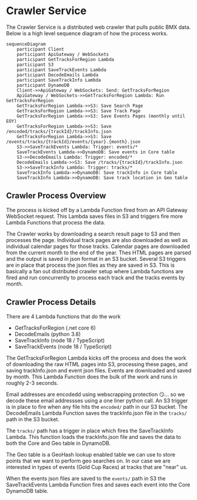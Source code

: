 # Crawler Service

The Crawler Service is a distributed web crawler that pulls public BMX data. Below is a high level sequence diagram of how the process works.

```mermaid
sequenceDiagram
    participant Client
    participant ApiGateway / WebSockets
    participant GetTracksForRegion Lambda
    participant S3
    participant SaveTrackEvents Lambda
    participant DecodeEmails Lambda
    participant SaveTrackInfo Lambda
    participant DynamoDB
    Client->>ApiGateway / WebSockets: Send: GetTracksForRegion
    ApiGateway / WebSockets->>GetTracksForRegion Lambda: Run GetTracksForRegion
    GetTracksForRegion Lambda->>S3: Save Search Page
    GetTracksForRegion Lambda->>S3: Save Track Page
    GetTracksForRegion Lambda->>S3: Save Events Pages (monthly until EOY)
    GetTracksForRegion Lambda->>S3: Save /encoded/tracks/{trackId}/trackInfo.json
    GetTracksForRegion Lambda->>S3: Save /events/tracks/{trackId}/events/{year}.{month}.json
    S3->>SaveTrackEvents Lambda: Trigger: events/*
    SaveTrackEvents Lambda->>DynamoDB: Save events in Core table
    S3->>DecodeEmails Lambda: Trigger: encoded/*
    DecodeEmails Lambda->>S3: Save /tracks/{trackId}/trackInfo.json
    S3->>SaveTrackInfo Lambda: Trigger: tracks/*
    SaveTrackInfo Lambda->>DynamoDB: Save trackInfo in Core table
    SaveTrackInfo Lambda->>DynamoDB: Save track location in Geo table
```

## Crawler Process Overview

The process is kicked off by a Lambda Function fired from an API Gateway WebSocket request. This Lambda saves files in S3 and triggers fire more Lambda Functions that process the data.

The Crawler works by downloading a search result page to S3 and then processes the page. Individual track pages are also downloaded as well as individual calendar pages for those tracks. Calendar pages are downloaded from the current month to the end of the year. Thes HTML pages are parsed and the output is saved in json format in an S3 bucket. Several S3 triggers are in place that process the json files as they are saved in S3. This is basically a fan out distributed crawler setup where Lambda functions are fired and run concurrently to process each track and the tracks events by month.

## Crawler Process Details
There are 4 Lambda functions that do the work
* GetTracksForRegion (.net core 6)
* DecodeEmails (python 3.8)
* SaveTrackInfo (node 18 / TypeScript)
* SaveTrackEvents (node 18 / TypeScript)

The GetTracksForRegion Lambda kicks off the process and does the work of downloading the raw HTML pages into S3, processing these pages, and saving trackInfo.json and event json files. Events are downloaded and saved by month. This Lambda Function does the bulk of the work and runs in roughly 2-3 seconds.

Email addresses are encodedd using webscrapping protection 😏... so we decode these email addressses using a one liner python call. An S3 trigger is in place to fire when any file hits the `encoded/` path in our S3 bucket. The DecodeEmails Lambda Function saves the trackInfo.json file in the `tracks/` path in the S3 bucket.

The `tracks/` path has a trigger in place which fires the SaveTrackInfo Lambda. This function loads the trackInfo.json file and saves the data to both the Core and Geo table in DynamoDB.

The Geo table is a GeoHash lookup enabled table we can use to store points that we want to perform geo searches on. In our case we are interested in types of events (Gold Cup Races) at tracks that are "near" us.

When the events json files are saved to the `events/` path in S3 the SaveTrackEvents Lambda Function fires and saves each event into the Core DynamoDB table.
